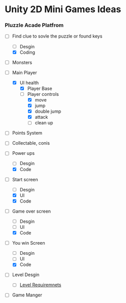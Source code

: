 
# Unity 2D Mini Games Ideas

### Pluzzle Acade Platfrom
- [ ] Find clue to sovle the puzzle or found keys
	- [ ] Desgin 
	- [x] Coding
- [ ] Monsters
- [ ] Main Player 
	- [x] UI health
        - [x] Player Base
        - [ ] Player controls
        	- [x] move
        	- [x] jump
        	- [x] double jump
        	- [x] attack 	
        	- [ ] clean up
- [ ] Points System
- [ ] Collectable, conis
- [ ] Power ups
	- [ ] Desgin
	- [x] Code
- [ ] Start screen
   - [ ] Desgin
   - [x] UI
   - [x] Code
- [ ] Game over screen
   - [ ] Desgin
   - [ ] UI
   - [x] Code
- [ ] You win Screen
   - [ ] Desgin
   - [ ] UI
   - [x] Code
- [ ] Level Desgin
	- [ ] 	[Level Requiremnets](https://github.com/DangerousDaniel/Arcade2DCookingPlatformer/blob/Benjamin/levelDesignReq.md)
- [ ] Game Manger


	
	

	
	
	
